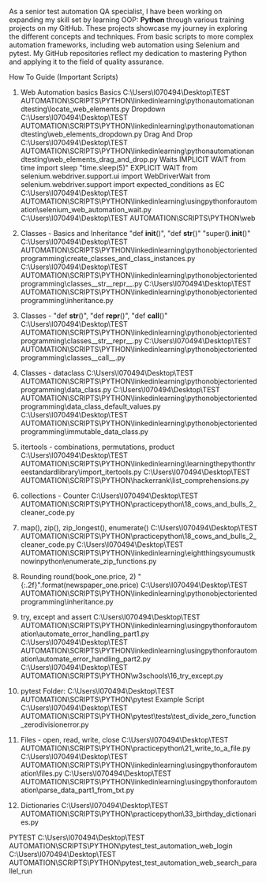 As a senior test automation QA specialist, I have been working on expanding my skill set by learning OOP: **Python** through various training projects on my GitHub.
These projects showcase my journey in exploring the different concepts and techniques. From basic scripts to more complex automation frameworks, including web automation using Selenium and pytest.
My GitHub repositories reflect my dedication to mastering Python and applying it to the field of quality assurance.




How To Guide (Important Scripts)

1. Web Automation basics
    Basics
C:\Users\I070494\Desktop\TEST AUTOMATION\SCRIPTS\PYTHON\linkedinlearning\pythonautomationandtesting\locate_web_elements.py
    Dropdown
C:\Users\I070494\Desktop\TEST AUTOMATION\SCRIPTS\PYTHON\linkedinlearning\pythonautomationandtesting\web_elements_dropdown.py
    Drag And Drop
C:\Users\I070494\Desktop\TEST AUTOMATION\SCRIPTS\PYTHON\linkedinlearning\pythonautomationandtesting\web_elements_drag_and_drop.py
    Waits
    IMPLICIT WAIT
    from time import sleep
    "time.sleep(5)"
    EXPLICIT WAIT
    from selenium.webdriver.support.ui import WebDriverWait
    from selenium.webdriver.support import expected_conditions as EC
C:\Users\I070494\Desktop\TEST AUTOMATION\SCRIPTS\PYTHON\linkedinlearning\usingpythonforautomation\selenium_web_automation_wait.py
C:\Users\I070494\Desktop\TEST AUTOMATION\SCRIPTS\PYTHON\web

2. Classes - Basics and Inheritance
    "def __init__()",
    "def __str__()"
    "super().__init__()"
C:\Users\I070494\Desktop\TEST AUTOMATION\SCRIPTS\PYTHON\linkedinlearning\pythonobjectorientedprogramming\create_classes_and_class_instances.py
C:\Users\I070494\Desktop\TEST AUTOMATION\SCRIPTS\PYTHON\linkedinlearning\pythonobjectorientedprogramming\classes__str__repr__.py
C:\Users\I070494\Desktop\TEST AUTOMATION\SCRIPTS\PYTHON\linkedinlearning\pythonobjectorientedprogramming\inheritance.py

3. Classes -
    "def __str__()",
    "def __repr__()",
    "def __call__()"
C:\Users\I070494\Desktop\TEST AUTOMATION\SCRIPTS\PYTHON\linkedinlearning\pythonobjectorientedprogramming\classes__str__repr__.py
C:\Users\I070494\Desktop\TEST AUTOMATION\SCRIPTS\PYTHON\linkedinlearning\pythonobjectorientedprogramming\classes__call__.py

4. Classes - dataclass
C:\Users\I070494\Desktop\TEST AUTOMATION\SCRIPTS\PYTHON\linkedinlearning\pythonobjectorientedprogramming\data_class.py
C:\Users\I070494\Desktop\TEST AUTOMATION\SCRIPTS\PYTHON\linkedinlearning\pythonobjectorientedprogramming\data_class_default_values.py
C:\Users\I070494\Desktop\TEST AUTOMATION\SCRIPTS\PYTHON\linkedinlearning\pythonobjectorientedprogramming\immutable_data_class.py

5. itertools - combinations, permutations, product
C:\Users\I070494\Desktop\TEST AUTOMATION\SCRIPTS\PYTHON\linkedinlearning\learningthepythonthreestandardlibrary\import_itertools.py
C:\Users\I070494\Desktop\TEST AUTOMATION\SCRIPTS\PYTHON\hackerrank\list_comprehensions.py

6. collections - Counter
C:\Users\I070494\Desktop\TEST AUTOMATION\SCRIPTS\PYTHON\practicepython\18_cows_and_bulls_2_cleaner_code.py

7. map(), zip(), zip_longest(), enumerate()
C:\Users\I070494\Desktop\TEST AUTOMATION\SCRIPTS\PYTHON\practicepython\18_cows_and_bulls_2_cleaner_code.py
C:\Users\I070494\Desktop\TEST AUTOMATION\SCRIPTS\PYTHON\linkedinlearning\eightthingsyoumustknowinpython\enumerate_zip_functions.py

8. Rounding
    round(book_one.price, 2)
    "{:.2f}".format(newspaper_one.price)
C:\Users\I070494\Desktop\TEST AUTOMATION\SCRIPTS\PYTHON\linkedinlearning\pythonobjectorientedprogramming\inheritance.py

9. try, except and assert
C:\Users\I070494\Desktop\TEST AUTOMATION\SCRIPTS\PYTHON\linkedinlearning\usingpythonforautomation\automate_error_handling_part1.py
C:\Users\I070494\Desktop\TEST AUTOMATION\SCRIPTS\PYTHON\linkedinlearning\usingpythonforautomation\automate_error_handling_part2.py
C:\Users\I070494\Desktop\TEST AUTOMATION\SCRIPTS\PYTHON\w3schools\16_try_except.py

10. pytest
    Folder:
C:\Users\I070494\Desktop\TEST AUTOMATION\SCRIPTS\PYTHON\pytest
    Example Script
C:\Users\I070494\Desktop\TEST AUTOMATION\SCRIPTS\PYTHON\pytest\tests\test_divide_zero_function_zerodivisionerror.py

11. Files - open, read, write, close
C:\Users\I070494\Desktop\TEST AUTOMATION\SCRIPTS\PYTHON\practicepython\21_write_to_a_file.py
C:\Users\I070494\Desktop\TEST AUTOMATION\SCRIPTS\PYTHON\linkedinlearning\usingpythonforautomation\files.py
C:\Users\I070494\Desktop\TEST AUTOMATION\SCRIPTS\PYTHON\linkedinlearning\usingpythonforautomation\parse_data_part1_from_txt.py

12. Dictionaries
C:\Users\I070494\Desktop\TEST AUTOMATION\SCRIPTS\PYTHON\practicepython\33_birthday_dictionaries.py


PYTEST
C:\Users\I070494\Desktop\TEST AUTOMATION\SCRIPTS\PYTHON\pytest_test_automation_web_login
C:\Users\I070494\Desktop\TEST AUTOMATION\SCRIPTS\PYTHON\pytest_test_automation_web_search_parallel_run